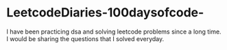 # LeetcodeDiaries-100daysofcode-
I have been practicing dsa and solving leetcode problems since a long time. I would be sharing the questions that I solved everyday.
